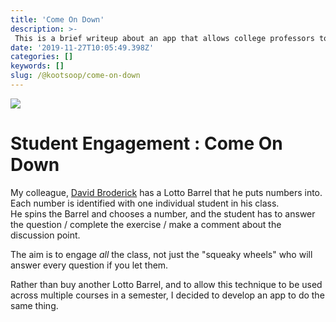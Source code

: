 ```yaml
---
title: 'Come On Down'
description: >-
 This is a brief writeup about an app that allows college professors to ensure that all students have a chance to contribute to class discussions.
date: '2019-11-27T10:05:49.398Z'
categories: []
keywords: []
slug: /@kootsoop/come-on-down
---
```


![](https://kootsoop.github.io/images/ComeOnDown-AppIcon.png)

# Student Engagement : Come On Down

My colleague, [David Broderick](https://djbrod.github.io/) has a Lotto Barrel that he puts numbers into. Each number is identified with one individual student in his class.  
He spins the Barrel and chooses a number, and the student has to  answer the question / complete the exercise / make a comment about the discussion point.

The aim is to engage *all* the class, not just the "squeaky wheels" who will answer every question if you let them.

Rather than buy another Lotto Barrel, and to allow this technique to be used across multiple courses in a semester, I decided to develop an app to do the same thing.


